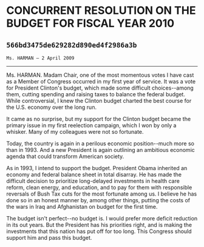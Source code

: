 # CONCURRENT RESOLUTION ON THE BUDGET FOR FISCAL YEAR 2010
## `566bd3475de629282d890ed4f2986a3b`
`Ms. HARMAN — 2 April 2009`

---


Ms. HARMAN. Madam Chair, one of the most momentous votes I have cast 
as a Member of Congress occurred in my first year of service. It was a 
vote for President Clinton's budget, which made some difficult 
choices--among them, cutting spending and raising taxes to balance the 
federal budget. While controversial, I knew the Clinton budget charted 
the best course for the U.S. economy over the long run.

It came as no surprise, but my support for the Clinton budget became 
the primary issue in my first reelection campaign, which I won by only 
a whisker. Many of my colleagues were not so fortunate.

Today, the country is again in a perilous economic position--much 
more so than in 1993. And a new President is again outlining an 
ambitious economic agenda that could transform American society.

As in 1993, I intend to support the budget. President Obama inherited 
an economy and federal balance sheet in total disarray. He has made the 
difficult decision to prioritize long-delayed investments in health 
care reform, clean energy, and education, and to pay for them with 
responsible reversals of Bush Tax cuts for the most fortunate among us. 
I believe he has done so in an honest manner by, among other things, 
putting the costs of the wars in Iraq and Afghanistan on budget for the 
first time.

The budget isn't perfect--no budget is. I would prefer more deficit 
reduction in its out years. But the President has his priorities right, 
and is making the investments that this nation has put off for too 
long. This Congress should support him and pass this budget.